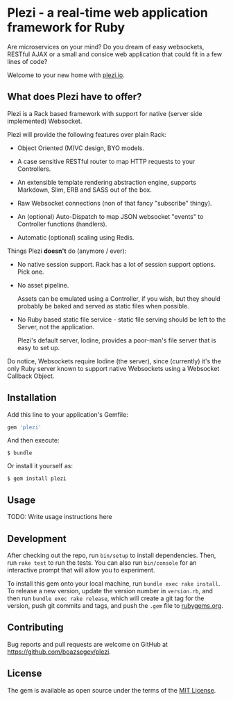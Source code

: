 # Plezi - a real-time web application framework for Ruby

Are microservices on your mind? Do you dream of easy websockets, RESTful AJAX or a small and consice web application that could fit in a few lines of code?

Welcome to your new home with [plezi.io](http://www.plezi.io).

## What does Plezi have to offer?

Plezi is a Rack based framework with support for native (server side implemented) Websocket.

Plezi will provide the following features over plain Rack:

* Object Oriented (M)VC design, BYO models.

* A case sensitive RESTful router to map HTTP requests to your Controllers.

* An extensible template rendering abstraction engine, supports Markdown, Slim, ERB and SASS out of the box.

* Raw Websocket connections (non of that fancy "subscribe" thingy).

* An (optional) Auto-Dispatch to map JSON websocket "events" to Controller functions (handlers).

* Automatic (optional) scaling using Redis.

Things Plezi **doesn't** do (anymore / ever):

* No native session support. Rack has a lot of session support options. Pick one.

* No asset pipeline.

  Assets can be emulated using a Controller, if you wish, but they should probably be baked and served as static files when possible.

* No Ruby based static file service - static file serving should be left to the Server, not the application.

  Plezi's default server, Iodine, provides a poor-man's file server that is easy to set up.



Do notice, Websockets require Iodine (the server), since (currently) it's the only Ruby server known to support native Websockets using a Websocket Callback Object.

## Installation

Add this line to your application's Gemfile:

```ruby
gem 'plezi'
```

And then execute:

    $ bundle

Or install it yourself as:

    $ gem install plezi

## Usage

TODO: Write usage instructions here

## Development

After checking out the repo, run `bin/setup` to install dependencies. Then, run `rake test` to run the tests. You can also run `bin/console` for an interactive prompt that will allow you to experiment.

To install this gem onto your local machine, run `bundle exec rake install`. To release a new version, update the version number in `version.rb`, and then run `bundle exec rake release`, which will create a git tag for the version, push git commits and tags, and push the `.gem` file to [rubygems.org](https://rubygems.org).

## Contributing

Bug reports and pull requests are welcome on GitHub at https://github.com/boazsegev/plezi.


## License

The gem is available as open source under the terms of the [MIT License](http://opensource.org/licenses/MIT).

